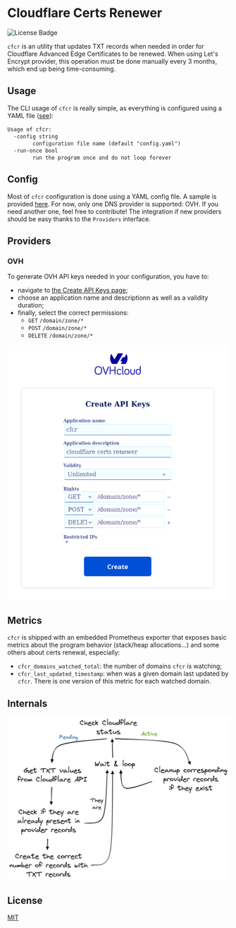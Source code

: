 # Cloudflare Certs Renewer

![License Badge](https://img.shields.io/badge/license-MIT-success)

`cfcr` is an utility that updates TXT records when needed in order for Cloudflare Advanced Edge Certificates to be renewed. When using Let's Encrypt provider, this operation must be done manually every 3 months, which end up being time-consuming.

## Usage

The CLI usage of `cfcr` is really simple, as everything is configured using a YAML file ([see](#config)):

```
Usage of cfcr:
  -config string
        configuration file name (default "config.yaml")
  -run-once bool
        run the program once and do not loop forever
```
## Config

Most of `cfcr` configuration is done using a YAML config file. A sample is provided [here](https://github.com/govirtuo/cfcr/blob/main/config.sample.yaml). For now, only one DNS provider is supported: OVH. If you need another one, feel free to contribute! The integration if new providers should be easy thanks to the `Providers` interface.

## Providers

### OVH

To generate OVH API keys needed in your configuration, you have to:

* navigate to [the Create API Keys page](https://www.ovh.com/auth/api/createToken);
* choose an application name and descriptionn as well as a validity duration;
* finally, select the correct permissions:
  * `GET` `/domain/zone/*`
  * `POST` `/domain/zone/*`
  * `DELETE` `/domain/zone/*`

![OVH API keys creation](docs/ovh-api-keys-creation.png)

## Metrics

`cfcr` is shipped with an embedded Prometheus exporter that exposes basic metrics about the program behavior (stack/heap allocations...) and some others about certs renewal, especially:

* `cfcr_domains_watched_total`: the number of domains `cfcr` is watching;
* `cfcr_last_updated_timestamp`: when was a given domain last updated by `cfcr`. There is one version of this metric for each watched domain.

## Internals

![Workflow](docs/certs-check-diagram.png)

## License

[MIT](https://choosealicense.com/licenses/mit/)